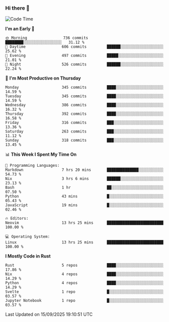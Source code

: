 ### Hi there 👋
<!--START_SECTION:waka-->
![Code Time](http://img.shields.io/badge/Code%20Time-759%20hrs%2038%20mins-blue)

**I'm an Early 🐤** 

```text
🌞 Morning                736 commits         ████████░░░░░░░░░░░░░░░░░   31.12 % 
🌆 Daytime                606 commits         ██████░░░░░░░░░░░░░░░░░░░   25.62 % 
🌃 Evening                497 commits         █████░░░░░░░░░░░░░░░░░░░░   21.01 % 
🌙 Night                  526 commits         ██████░░░░░░░░░░░░░░░░░░░   22.24 % 
```
📅 **I'm Most Productive on Thursday** 

```text
Monday                   345 commits         ████░░░░░░░░░░░░░░░░░░░░░   14.59 % 
Tuesday                  345 commits         ████░░░░░░░░░░░░░░░░░░░░░   14.59 % 
Wednesday                386 commits         ████░░░░░░░░░░░░░░░░░░░░░   16.32 % 
Thursday                 392 commits         ████░░░░░░░░░░░░░░░░░░░░░   16.58 % 
Friday                   316 commits         ███░░░░░░░░░░░░░░░░░░░░░░   13.36 % 
Saturday                 263 commits         ███░░░░░░░░░░░░░░░░░░░░░░   11.12 % 
Sunday                   318 commits         ███░░░░░░░░░░░░░░░░░░░░░░   13.45 % 
```


📊 **This Week I Spent My Time On** 

```text
💬 Programming Languages: 
Markdown                 7 hrs 20 mins       ██████████████░░░░░░░░░░░   54.73 % 
Nix                      3 hrs 6 mins        ██████░░░░░░░░░░░░░░░░░░░   23.13 % 
Bash                     1 hr                ██░░░░░░░░░░░░░░░░░░░░░░░   07.50 % 
Python                   43 mins             █░░░░░░░░░░░░░░░░░░░░░░░░   05.43 % 
JavaScript               19 mins             █░░░░░░░░░░░░░░░░░░░░░░░░   02.46 % 

🔥 Editors: 
Neovim                   13 hrs 25 mins      █████████████████████████   100.00 % 

💻 Operating System: 
Linux                    13 hrs 25 mins      █████████████████████████   100.00 % 
```

**I Mostly Code in Rust** 

```text
Rust                     5 repos             ████░░░░░░░░░░░░░░░░░░░░░   17.86 % 
Nix                      4 repos             ████░░░░░░░░░░░░░░░░░░░░░   14.29 % 
Python                   4 repos             ████░░░░░░░░░░░░░░░░░░░░░   14.29 % 
Svelte                   1 repo              █░░░░░░░░░░░░░░░░░░░░░░░░   03.57 % 
Jupyter Notebook         1 repo              █░░░░░░░░░░░░░░░░░░░░░░░░   03.57 % 
```




 Last Updated on 15/09/2025 19:10:51 UTC
<!--END_SECTION:waka-->

<!--
**YoganshSharma/YoganshSharma** is a ✨ _special_ ✨ repository because its `README.md` (this file) appears on your GitHub profile.

Here are some ideas to get you started:

- 🔭 I’m currently working on ...
- 🌱 I’m currently learning ...
- 👯 I’m looking to collaborate on ...
- 🤔 I’m looking for help with ...
- 💬 Ask me about ...
- 📫 How to reach me: ...
- 😄 Pronouns: ...
- ⚡ Fun fact: ...
-->
